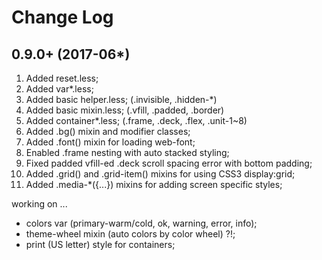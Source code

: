 Change Log
==========

0.9.0+ (2017-06*)
------------------
1. Added reset.less;
2. Added var*.less;
3. Added basic helper.less; (.invisible, .hidden-*)
4. Added basic mixin.less; (.vfill, .padded, .border)
5. Added container*.less; (.frame, .deck, .flex, .unit-1~8)
6. Added .bg() mixin and modifier classes;
7. Added .font() mixin for loading web-font;
8. Enabled .frame nesting with auto stacked styling;
9. Fixed padded vfill-ed .deck scroll spacing error with bottom padding;
10. Added .grid() and .grid-item() mixins for using CSS3 display:grid;
11. Added .media-*({...}) mixins for adding screen specific styles;

working on ...

- colors var (primary-warm/cold, ok, warning, error, info);
- theme-wheel mixin (auto colors by color wheel) ?!;
- print (US letter) style for containers;

